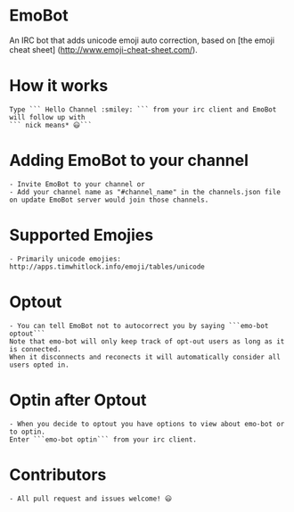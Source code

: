 # EmoBot
An IRC bot that adds unicode emoji auto correction, based on [the emoji cheat sheet] (http://www.emoji-cheat-sheet.com/).

# How it works
	Type ``` Hello Channel :smiley: ``` from your irc client and EmoBot will follow up with
	``` nick means* 😃```

# Adding EmoBot to your channel
	- Invite EmoBot to your channel or
	- Add your channel name as "#channel_name" in the channels.json file on update EmoBot server would join those channels.

# Supported Emojies
	- Primarily unicode emojies: http://apps.timwhitlock.info/emoji/tables/unicode

# Optout
	- You can tell EmoBot not to autocorrect you by saying ```emo-bot optout```
	Note that emo-bot will only keep track of opt-out users as long as it is connected.
	When it disconnects and reconects it will automatically consider all users opted in.

# Optin after Optout
	- When you decide to optout you have options to view about emo-bot or to optin.
	Enter ```emo-bot optin``` from your irc client.

# Contributors
	- All pull request and issues welcome! 😃
